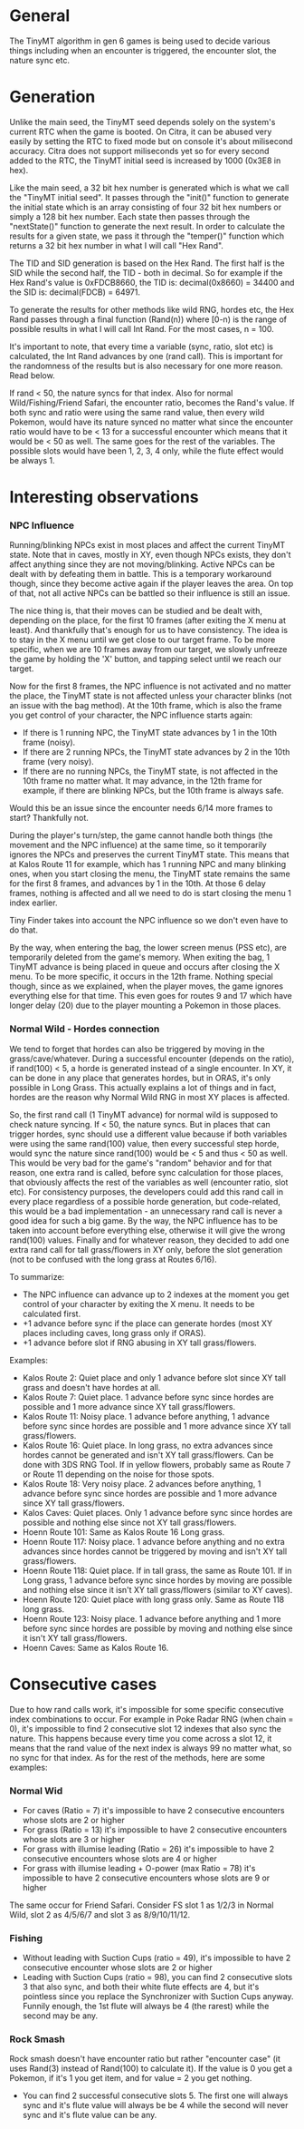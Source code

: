# General
The TinyMT algorithm in gen 6 games is being used to decide various things including when an encounter is triggered, the encounter slot, the nature sync etc. 

# Generation
Unlike the main seed, the TinyMT seed depends solely on the system's current RTC when the game is booted.
On Citra, it can be abused very easily by setting the RTC to fixed mode but on console it's about milisecond accuracy. 
Citra does not support miliseconds yet so for every second added to the RTC, the TinyMT initial seed is increased by 1000 (0x3E8 in hex).

Like the main seed, a 32 bit hex number is generated which is what we call the "TinyMT initial seed". 
It passes through the "init()" function to generate the initial state which is an array consisting of four 32 bit hex numbers or simply a 128 bit hex number. 
Each state then passes through the "nextState()" function to generate the next result. 
In order to calculate the results for a given state, we pass it through the "temper()" function which returns a 32 bit hex number in what I will call "Hex Rand". 

The TID and SID generation is based on the Hex Rand. The first half is the SID while the second half, the TID - both in decimal. 
So for example if the Hex Rand's value is 0xFDCB8660, the TID is: decimal(0x8660) = 34400 and the SID is: decimal(FDCB) = 64971.

To generate the results for other methods like wild RNG, hordes etc, the Hex Rand passes through a final function (Rand(n)) 
where  [0-n)  is the range of possible results in what I will call Int Rand. For the most cases, n = 100.

It's important to note, that every time a variable (sync, ratio, slot etc) is calculated, the Int Rand advances by one (rand call).
This is important for the randomness of the results but is also necessary for one more reason. Read below.

If rand < 50, the nature syncs for that index. Also for normal Wild/Fishing/Friend Safari, the encounter ratio, becomes the Rand's value. 
If both sync and ratio were using the same rand value, then every wild Pokemon, would have its nature synced no matter what since the encounter ratio would have to be < 13 
for a successful encounter which means that it would be < 50 as well.
The same goes for the rest of the variables. The possible slots would have been 1, 2, 3, 4 only, while the flute effect would be always 1.

# Interesting observations

### NPC Influence

Running/blinking NPCs exist in most places and affect the current TinyMT state. 
Note that in caves, mostly in XY, even though NPCs exists, they don't affect anything since they are not moving/blinking.
Active NPCs can be dealt with by defeating them in battle.
This is a temporary workaround though, since they become active again if the player leaves the area.
On top of that, not all active NPCs can be battled so their influence is still an issue.

The nice thing is, that their moves can be studied and be dealt with, depending on the place, for the first 10 frames (after exiting the X menu at least).
And thankfully that's enough for us to have consistency.
The idea is to stay in the X menu until we get close to our target frame.
To be more specific, when we are 10 frames away from our target, we slowly unfreeze the game by holding the 'X' button, and tapping select until we reach our target.

Now for the first 8 frames, the NPC influence is not activated and no matter the place, the TinyMT state is not affected unless your character blinks (not an issue with the bag method).
At the 10th frame, which is also the frame you get control of your character, the NPC influence starts again:

* If there is 1 running NPC, the TinyMT state advances by 1 in the 10th frame (noisy).
* If there are 2 running NPCs, the TinyMT state advances by 2 in the 10th frame (very noisy).
* If there are no running NPCs, the TinyMT state, is not affected in the 10th frame no matter what. 
It may advance, in the 12th frame for example, if there are blinking NPCs, but the 10th frame is always safe.

Would this be an issue since the encounter needs 6/14 more frames to start? Thankfully not.

During the player's turn/step, the game cannot handle both things (the movement and the NPC influence) at the same time, so it temporarily ignores the NPCs and preserves the current TinyMT state. This means that at Kalos Route 11 for example, which has 1 running NPC and many blinking ones, when you start closing the menu, the TinyMT state remains the same for the first 8 frames, and advances by 1 in the 10th. At those 6 delay frames, nothing is affected and all we need to do is start closing the menu 1 index earlier.

Tiny Finder takes into account the NPC influence so we don't even have to do that.

By the way, when entering the bag, the lower screen menus (PSS etc), are temporarily deleted from the game's memory. When exiting the bag, 1 TinyMT advance is being placed in queue and occurs after closing the X menu. To be more specific, it occurs in the 12th frame. Nothing special though, since as we explained, when the player moves, the game ignores everything else for that time. This even goes for routes 9 and 17 which have longer delay (20) due to the player mounting a Pokemon in those places.

### Normal Wild - Hordes connection

We tend to forget that hordes can also be triggered by moving in the grass/cave/whatever. 
During a successful encounter (depends on the ratio), if rand(100) < 5, a horde is generated instead of a single encounter. 
In XY, it can be done in any place that generates hordes, but in ORAS, it's only possible in Long Grass. 
This actually explains a lot of things and in fact, hordes are the reason why Normal Wild RNG in most XY places is affected. 

So, the first rand call (1 TinyMT advance) for normal wild is supposed to check nature syncing. If < 50, the nature syncs. But in places that can trigger hordes, sync should use a different value because if both variables were using the same rand(100) value, then every successful step horde, would sync the nature since rand(100) would be < 5 and thus < 50 as well. This would be very bad for the game's "random" behavior and for that reason, one extra rand is called, before sync calculation for those places, that obviously affects the rest of the variables as well (encounter ratio, slot etc). For consistency purposes, the developers could add this rand call in every place regardless of a possible horde generation, but code-related, this would be a bad implementation - an unnecessary rand call is never a good idea for such a big game. By the way, the NPC influence has to be taken into account before everything else, otherwise it will give the wrong rand(100) values. Finally and for whatever reason, they decided to add one extra rand call for tall grass/flowers in XY only, before the slot generation (not to be confused with the long grass at Routes 6/16).

To summarize:
* The NPC influence can advance up to 2 indexes at the moment you get control of your character by exiting the X menu. It needs to be calculated first.
* +1 advance before sync if the place can generate hordes (most XY places including caves, long grass only if ORAS).
* +1 advance before slot if RNG abusing in XY tall grass/flowers.

Examples:
* Kalos Route 2: Quiet place and only 1 advance before slot since XY tall grass and doesn't have hordes at all.
* Kalos Route 7: Quiet place. 1 advance before sync since hordes are possible and 1 more advance since XY tall grass/flowers.
* Kalos Route 11: Noisy place. 1 advance before anything, 1 advance before sync since hordes are possible and 1 more advance since XY tall grass/flowers.
* Kalos Route 16: Quiet place. In long grass, no extra advances since hordes cannot be generated and isn't XY tall grass/flowers. Can be done with 3DS RNG Tool. If in yellow flowers, probably same as Route 7 or Route 11 depending on the noise for those spots.
* Kalos Route 18: Very noisy place. 2 advances before anything, 1 advance before sync since hordes are possible and 1 more advance since XY tall grass/flowers.
* Kalos Caves: Quiet places. Only 1 advance before sync since hordes are possible and nothing else since not XY tall grass/flowers.
* Hoenn Route 101: Same as Kalos Route 16 Long grass.
* Hoenn Route 117: Noisy place. 1 advance before anything and no extra advances since hordes cannot be triggered by moving and isn't XY tall grass/flowers.
* Hoenn Route 118: Quiet place. If in tall grass, the same as Route 101. If in Long grass, 1 advance before sync since hordes by moving are possible and nothing else since it isn't XY tall grass/flowers (similar to XY caves).
* Hoenn Route 120: Quiet place with long grass only. Same as Route 118 long grass.
* Hoenn Route 123: Noisy place. 1 advance before anything and 1 more before sync since hordes are possible by moving and nothing else since it isn't XY tall grass/flowers.
* Hoenn Caves: Same as Kalos Route 16.

# Consecutive cases

Due to how rand calls work, it's impossible for some specific consecutive index combinations to occur. 
For example in Poke Radar RNG (when chain = 0), it's impossible to find 2 consecutive slot 12 indexes that also sync the nature. 
This happens because every time you come across a slot 12, it means that the rand value of the next index is always 99 no matter what, so no sync for that index. 
As for the rest of the methods, here are some examples: 

### Normal Wid

* For caves (Ratio = 7) it's impossible to have 2 consecutive encounters whose slots are 2 or higher
* For grass (Ratio = 13) it's impossible to have 2 consecutive encounters whose slots are 3 or higher
* For grass with illumise leading (Ratio = 26) it's impossible to have 2 consecutive encounters whose slots are 4 or higher
* For grass with illumise leading + O-power (max Ratio = 78) it's impossible to have 2 consecutive encounters whose slots are 9 or higher

The same occur for Friend Safari. Consider FS slot 1 as 1/2/3 in Normal Wild, slot 2 as 4/5/6/7 and slot 3 as 8/9/10/11/12.

### Fishing

* Without leading with Suction Cups (ratio = 49), it's impossible to have 2 consecutive encounter whose slots are 2 or higher
* Leading with Suction Cups (ratio = 98), you can find 2 consecutive slots 3 that also sync, and both their white flute effects are 4, 
but it's pointless since you replace the Synchronizer with Suction Cups anyway.
Funnily enough, the 1st flute will always be 4 (the rarest) while the second may be any.

### Rock Smash

Rock smash doesn't have encounter ratio but rather "encounter case" (it uses Rand(3) instead of Rand(100) to calculate it). 
If the value is 0 you get a Pokemon, if it's 1 you get item, and for value = 2 you get nothing.

* You can find 2 successful consecutive slots 5. 
The first one will always sync and it's flute value will always be be 4 while the second will never sync and it's flute value can be any.

